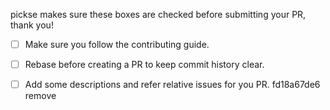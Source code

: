 pickse makes sure these boxes are checked before submitting your PR, thank you!

* [ ] Make sure you follow the contributing guide.
* [ ] Rebase before creating a PR to keep commit history clear.
* [ ] Add some descriptions and refer relative issues for you PR. fd18a67de6 remove

